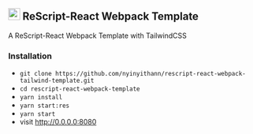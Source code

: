 ## <img src="src/assets/brand/favicon.ico" width="24" height="24" alt="rescript logo"> ReScript-React Webpack Template

A ReScript-React Webpack Template with TailwindCSS

### Installation

- `git clone https://github.com/nyinyithann/rescript-react-webpack-tailwind-template.git`
- `cd rescript-react-webpack-template`
- `yarn install`
- `yarn start:res`
- `yarn start`
- visit http://0.0.0.0:8080

